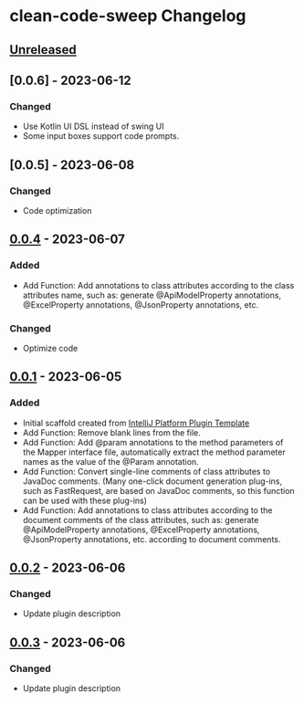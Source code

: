 <!-- Keep a Changelog guide -> https://keepachangelog.com -->

# clean-code-sweep Changelog

## [Unreleased]

## [0.0.6] - 2023-06-12

### Changed
- Use Kotlin UI DSL instead of swing UI
- Some input boxes support code prompts.

## [0.0.5] - 2023-06-08

### Changed
- Code optimization


## [0.0.4] - 2023-06-07

### Added
- Add Function: Add annotations to class attributes according to the class attributes name, such as: generate @ApiModelProperty annotations, @ExcelProperty annotations, @JsonProperty annotations, etc.

### Changed
- Optimize code

## [0.0.1] - 2023-06-05

### Added
- Initial scaffold created from [IntelliJ Platform Plugin Template](https://github.com/JetBrains/intellij-platform-plugin-template)
- Add Function: Remove blank lines from the file.
- Add Function: Add @param annotations to the method parameters of the Mapper interface file, automatically extract the method parameter names as the value of the @Param annotation.
- Add Function: Convert single-line comments of class attributes to JavaDoc comments. (Many one-click document generation plug-ins, such as FastRequest, are based on JavaDoc comments, so this function can be used with these plug-ins)
- Add Function: Add annotations to class attributes according to the document comments of the class attributes, such as: generate @ApiModelProperty annotations, @ExcelProperty annotations, @JsonProperty annotations, etc. according to document comments.

## [0.0.2] - 2023-06-06

### Changed
- Update plugin description

## [0.0.3] - 2023-06-06

### Changed
- Update plugin description

[Unreleased]: https://github.com/kuweiguge/clean-code-sweep/compare/v0.0.4...HEAD
[0.0.4]: https://github.com/kuweiguge/clean-code-sweep/compare/v0.0.1...v0.0.4
[0.0.3]: https://github.com/kuweiguge/clean-code-sweep/commits/v0.0.3
[0.0.2]: https://github.com/kuweiguge/clean-code-sweep/compare/v0.0.3...v0.0.2
[0.0.1]: https://github.com/kuweiguge/clean-code-sweep/compare/v0.0.2...v0.0.1